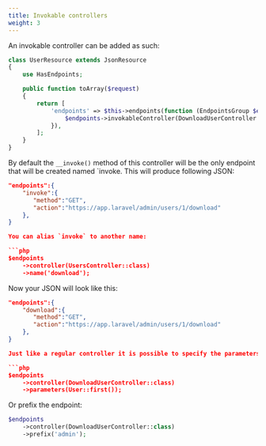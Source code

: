 ```yaml
---
title: Invokable controllers
weight: 3
---
```


An invokable controller can be added as such: 

``` php
class UserResource extends JsonResource
{
    use HasEndpoints;

    public function toArray($request)
    {
        return [
            'endpoints' => $this->endpoints(function (EndpointsGroup $endpoints) {
                $endpoints->invokableController(DownloadUserController::class);
            }),
        ];
    }
}
```

By default the `__invoke()` method of this controller will be the only endpoint that will be created named `invoke. This will produce following JSON:

``` json
"endpoints":{  
    "invoke":{  
       "method":"GET",
       "action":"https://app.laravel/admin/users/1/download"
    },
}

You can alias `invoke` to another name:

```php
$endpoints
    ->controller(UsersController::class)
    ->name('download');
```

Now your JSON will look like this:

``` json
"endpoints":{  
    "download":{  
       "method":"GET",
       "action":"https://app.laravel/admin/users/1/download"
    },
}

Just like a regular controller it is possible to specify the parameters for the endpoints:

```php
$endpoints
    ->controller(DownloadUserController::class)
    ->parameters(User::first());
```

Or prefix the endpoint:

```php
$endpoints
    ->controller(DownloadUserController::class)
    ->prefix('admin');
```
